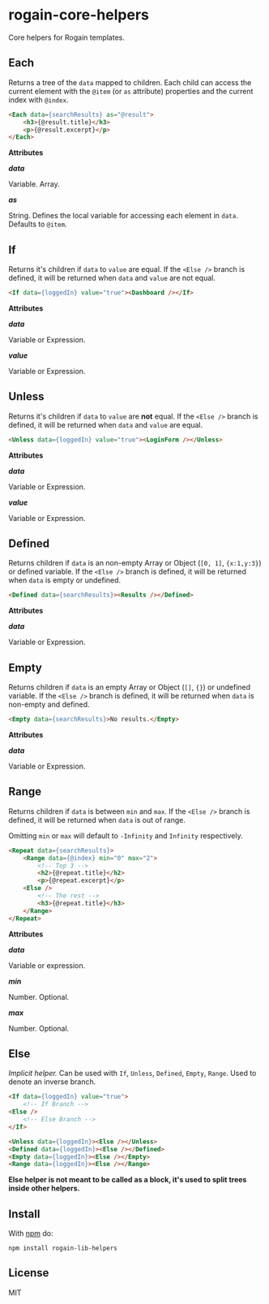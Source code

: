 # rogain-core-helpers

Core helpers for Rogain templates.

## Each

Returns a tree of the `data` mapped to children.  Each child can access the current element with the `@item` (or `as` attribute) properties and the current index with `@index`.

```html
<Each data={searchResults} as="@result">
    <h3>{@result.title}</h3>
    <p>{@result.excerpt}</p>
</Each>
```

__Attributes__

___data___

Variable. Array.

___as___

String. Defines the local variable for accessing each element in `data`. Defaults to `@item`.

## If

Returns it's children if `data` to `value` are equal. If the `<Else />` branch is defined, it will be returned when `data` and `value` are not equal.

```html
<If data={loggedIn} value="true"><Dashboard /></If>
```

__Attributes__

___data___

Variable or Expression.

___value___

Variable or Expression.

## Unless

Returns it's children if `data` to `value` are __not__ equal. If the `<Else />` branch is defined, it will be returned when `data` and `value` are equal.

```html
<Unless data={loggedIn} value="true"><LoginForm /></Unless>
```

__Attributes__

___data___

Variable or Expression.

___value___

Variable or Expression.

## Defined

Returns children if `data` is an non-empty Array or Object (`[0, 1]`, `{x:1,y:3}`) or defined variable.  If the `<Else />` branch is defined, it will be returned when `data` is empty or undefined.

```html
<Defined data={searchResults}><Results /></Defined>
```

__Attributes__

___data___

Variable or Expression.

## Empty

Returns children if `data` is an empty Array or Object (`[]`, `{}`) or undefined variable.  If the `<Else />` branch is defined, it will be returned when `data` is non-empty and defined.

```html
<Empty data={searchResults}>No results.</Empty>
```

__Attributes__

___data___

Variable or Expression.

## Range

Returns children if `data` is between `min` and `max`.  If the `<Else />` branch is defined, it will be returned when `data` is out of range. 

Omitting `min` or `max` will default to `-Infinity` and `Infinity` respectively.

```html
<Repeat data={searchResults}>
    <Range data={@index} min="0" max="2">
        <!-- Top 3 -->
        <h2>{@repeat.title}</h2>
        <p>{@repeat.excerpt}</p>
    <Else />
        <!-- The rest -->
        <h3>{@repeat.title}</h3>
    </Range>
</Repeat>
```

__Attributes__

___data___

Variable or expression.

___min___

Number. Optional.

___max___

Number. Optional.


## Else

_Implicit helper._  Can be used with `If`, `Unless`, `Defined`, `Empty`, `Range`.  Used to denote an inverse branch. 

```html
<If data={loggedIn} value="true">
    <!-- If Branch -->
<Else />
    <!-- Else Branch -->
</If>

<Unless data={loggedIn}><Else /></Unless>
<Defined data={loggedIn}><Else /></Defined>
<Empty data={loggedIn}><Else /></Empty>
<Range data={loggedIn}><Else /></Range>
```

__Else helper is not meant to be called as a block, it's used to split trees inside other helpers.__




## Install 

With [npm](https://www.npmjs.com) do:

```
npm install rogain-lib-helpers
```

## License

MIT